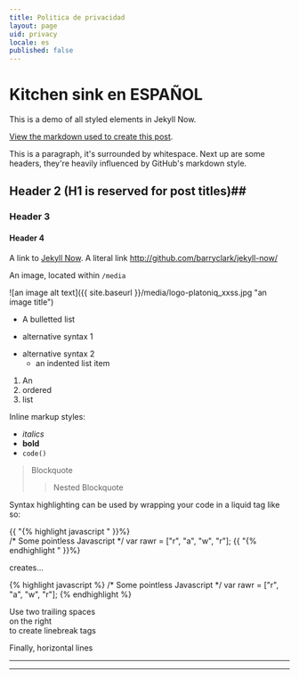 ```yaml
---
title: Politica de privacidad
layout: page
uid: privacy
locale: es
published: false
---
```


# Kitchen sink en ESPAÑOL

This is a demo of all styled elements in Jekyll Now. 

[View the markdown used to create this post](https://raw.githubusercontent.com/barryclark/www.jekyllnow.com/gh-pages/_posts/2014-6-19-Markdown-Style-Guide.md).

This is a paragraph, it's surrounded by whitespace. Next up are some headers, they're heavily influenced by GitHub's markdown style.

## Header 2 (H1 is reserved for post titles)##

### Header 3

#### Header 4
 
A link to [Jekyll Now](http://github.com/barryclark/jekyll-now/). A literal link <http://github.com/barryclark/jekyll-now/>
  
An image, located within `/media`

![an image alt text]({{ site.baseurl }}/media/logo-platoniq_xxss.jpg "an image title") 

* A bulletted list
- alternative syntax 1
+ alternative syntax 2
  - an indented list item

1. An
2. ordered
3. list

Inline markup styles: 

- _italics_
- **bold**
- `code()` 
 
> Blockquote
>> Nested Blockquote 
 
Syntax highlighting can be used by wrapping your code in a liquid tag like so:

{{ "{% highlight javascript " }}%}  
/* Some pointless Javascript */
var rawr = ["r", "a", "w", "r"];
{{ "{% endhighlight " }}%}  

creates...

{% highlight javascript %}
/* Some pointless Javascript */
var rawr = ["r", "a", "w", "r"];
{% endhighlight %}
 
Use two trailing spaces  
on the right  
to create linebreak tags  
 
Finally, horizontal lines
 
----
****
